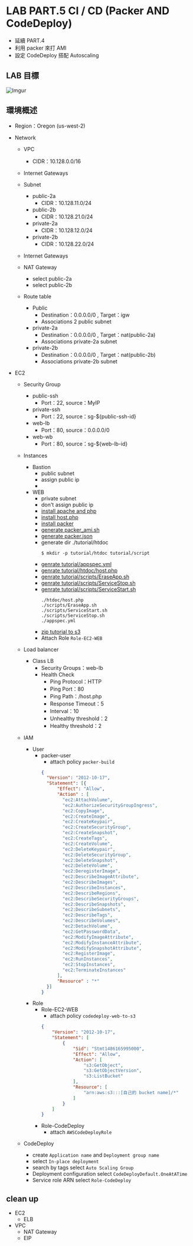 # LAB PART.5 CI / CD (Packer AND CodeDeploy)

- 延續 PART.4
- 利用 packer 來打 AMI
- 設定 CodeDeploy 搭配 Autoscaling

## LAB 目標
![Imgur](http://i.imgur.com/UwE4kXi.png)

## 環境概述

- Region：Oregon (us-west-2)

- Network
  - VPC
    - CIDR：10.128.0.0/16
  
  - Internet Gateways
  
  - Subnet
    - public-2a
      - CIDR：10.128.11.0/24
    - public-2b
      - CIDR：10.128.21.0/24
    - private-2a
      - CIDR：10.128.12.0/24
    - private-2b
      - CIDR：10.128.22.0/24

  - Internet Gateways

  - NAT Gateway
    - select public-2a
    - select public-2b

  - Route table
    - Public
      - Destination：0.0.0.0/0 , Target：igw
      - Associations 2 public subnet
    - private-2a
      - Destination：0.0.0.0/0 , Target：nat(public-2a)
      - Associations private-2a subnet
    - private-2b
      - Destination：0.0.0.0/0 , Target：nat(public-2b)
      - Associations private-2b subnet

- EC2
  - Security Group
    - public-ssh
      - Port：22, source：MyIP
    - private-ssh
      - Port：22, source：sg-${public-ssh-id}
    - web-lb
      - Port：80, source：0.0.0.0/0
    - web-wb
      - Port：80, source：sg-${web-lb-id}

  - Instances
    - Bastion
      - public subnet
      - assign public ip
      - 
    - WEB
      - private subnet
      - don't assign public ip
      - [install apache and php](sample/web_basic_install.sh)
      - [install host.php](sample/host.php)
      - [install packer](sample/packer_install.sh)
      - [generate packer_ami.sh](sample/packer_ami.sh)
      - [generate packer.json](sample/packer.json)
      - generate dir ./tutorial/htdoc
        ```
        $ mkdir -p tutorial/htdoc tutorial/script
        ``` 
      - [genrate tutorial/appspec.yml](sample/appspec.yml)
      - [genrate tutorial/htdoc/host.php](sample/host.php)
      - [genrate tutorial/scripts/EraseApp.sh](sample/scripts/EraseApp.sh)
      - [genrate tutorial/scripts/ServiceStop.sh](sample/scripts/ServiceStop.sh)
      - [genrate tutorial/scripts/ServiceStart.sh](sample/scripts/ServiceStart.sh)
        ```
        ./htdoc/host.php
        ./scripts/EraseApp.sh
        ./scripts/ServiceStart.sh
        ./scripts/ServiceStop.sh
        ./appspec.yml
        ```
      - [zip tutorial to s3](sample/tutorial-to-s3.sh)
      - Attach Role `Role-EC2-WEB`

  - Load balancer
    - Class LB
      - Security Groups：web-lb
      - Health Check
        - Ping Protocol：HTTP
        - Ping Port：80
        - Ping Path：/host.php
        - Response Timeout：5
        - Interval：10
        - Unhealthy threshold：2
        - Healthy threshold：2

  - IAM
    - User
      - packer-user
        - attach policy `packer-build`
        ```json
        {
          "Version": "2012-10-17",
          "Statement": [{
              "Effect": "Allow",
              "Action" : [
                "ec2:AttachVolume",
                "ec2:AuthorizeSecurityGroupIngress",
                "ec2:CopyImage",
                "ec2:CreateImage",
                "ec2:CreateKeypair",
                "ec2:CreateSecurityGroup",
                "ec2:CreateSnapshot",
                "ec2:CreateTags",
                "ec2:CreateVolume",
                "ec2:DeleteKeypair",
                "ec2:DeleteSecurityGroup",
                "ec2:DeleteSnapshot",
                "ec2:DeleteVolume",
                "ec2:DeregisterImage",
                "ec2:DescribeImageAttribute",
                "ec2:DescribeImages",
                "ec2:DescribeInstances",
                "ec2:DescribeRegions",
                "ec2:DescribeSecurityGroups",
                "ec2:DescribeSnapshots",
                "ec2:DescribeSubnets",
                "ec2:DescribeTags",
                "ec2:DescribeVolumes",
                "ec2:DetachVolume",
                "ec2:GetPasswordData",
                "ec2:ModifyImageAttribute",
                "ec2:ModifyInstanceAttribute",
                "ec2:ModifySnapshotAttribute",
                "ec2:RegisterImage",
                "ec2:RunInstances",
                "ec2:StopInstances",
                "ec2:TerminateInstances"
              ],
              "Resource" : "*"
          }]
        }
        ```
    - Role
      - Role-EC2-WEB
        - attach policy `codedeploy-web-to-s3`
        ```json
        {
            "Version": "2012-10-17",
            "Statement": [
                {
                    "Sid": "Stmt1486165995000",
                    "Effect": "Allow",
                    "Action": [
                        "s3:GetObject",
                        "s3:GetObjectVersion",
                        "s3:ListBucket"
                    ],
                    "Resource": [
                        "arn:aws:s3:::[自己的 bucket name]/*"
                    ]
                }
            ]
        }
        ```
      - Role-CodeDeploy
        - attach `AWSCodeDeployRole`

  - CodeDeploy
    - create `Application name` and `Deployment group name`
    - select `In-place deployment`
    - search by tags select `Auto Scaling Group`
    - Deployment configuration select `CodeDeployDefault.OneAtATime`
    - Service role ARN select `Role-CodeDeploy`


## clean up
  - EC2
    - ELB
  - VPC
    - NAT Gateway
    - EIP